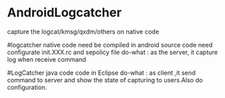# AndroidLogcatcher
capture the logcat/kmsg/qxdm/others on native code


#logcatcher 
native code 
need be compiled in android source code
need configurate init.XXX.rc and sepolicy file
do-what : as the server, it capture log when receive command

#LogCatcher
java code 
code in Eclipse
do-what : as client ,it send command to server and show the state of capturing to users.Also do configuration.
